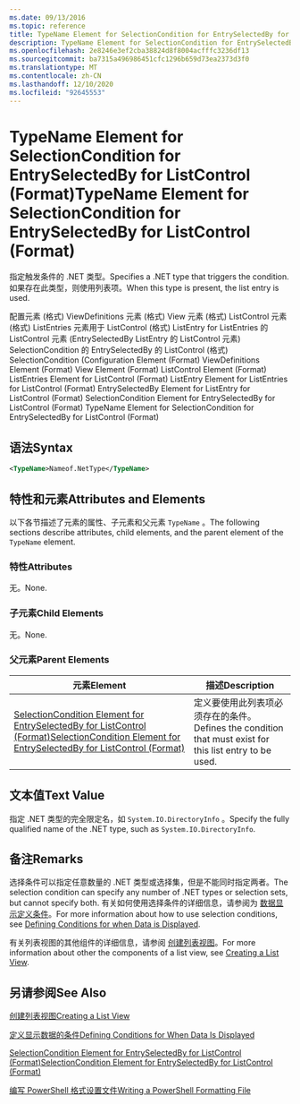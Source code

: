 ```yaml
---
ms.date: 09/13/2016
ms.topic: reference
title: TypeName Element for SelectionCondition for EntrySelectedBy for ListControl (Format)
description: TypeName Element for SelectionCondition for EntrySelectedBy for ListControl (Format)
ms.openlocfilehash: 2e8246e3ef2cba38824d8f8004acfffc3236df13
ms.sourcegitcommit: ba7315a496986451cfc1296b659d73ea2373d3f0
ms.translationtype: MT
ms.contentlocale: zh-CN
ms.lasthandoff: 12/10/2020
ms.locfileid: "92645553"
---
```

# <a name="typename-element-for-selectioncondition-for-entryselectedby-for-listcontrol-format"></a><span data-ttu-id="1941d-103">TypeName Element for SelectionCondition for EntrySelectedBy for ListControl (Format)</span><span class="sxs-lookup"><span data-stu-id="1941d-103">TypeName Element for SelectionCondition for EntrySelectedBy for ListControl (Format)</span></span>

<span data-ttu-id="1941d-104">指定触发条件的 .NET 类型。</span><span class="sxs-lookup"><span data-stu-id="1941d-104">Specifies a .NET type that triggers the condition.</span></span> <span data-ttu-id="1941d-105">如果存在此类型，则使用列表项。</span><span class="sxs-lookup"><span data-stu-id="1941d-105">When this type is present, the list entry is used.</span></span>

<span data-ttu-id="1941d-106">配置元素 (格式) ViewDefinitions 元素 (格式) View 元素 (格式) ListControl 元素 (格式) ListEntries 元素用于 ListControl (格式) ListEntry for ListEntries 的 ListControl 元素 (EntrySelectedBy ListEntry 的 ListControl 元素) SelectionCondition 的 EntrySelectedBy 的 ListControl (格式) SelectionCondition (</span><span class="sxs-lookup"><span data-stu-id="1941d-106">Configuration Element (Format) ViewDefinitions Element (Format) View Element (Format) ListControl Element (Format) ListEntries Element for ListControl (Format) ListEntry Element for ListEntries for ListControl (Format) EntrySelectedBy Element for ListEntry for ListControl (Format) SelectionCondition Element for EntrySelectedBy for ListControl (Format) TypeName Element for SelectionCondition for EntrySelectedBy for ListControl (Format)</span></span>

## <a name="syntax"></a><span data-ttu-id="1941d-107">语法</span><span class="sxs-lookup"><span data-stu-id="1941d-107">Syntax</span></span>

```xml
<TypeName>Nameof.NetType</TypeName>
```

## <a name="attributes-and-elements"></a><span data-ttu-id="1941d-108">特性和元素</span><span class="sxs-lookup"><span data-stu-id="1941d-108">Attributes and Elements</span></span>

<span data-ttu-id="1941d-109">以下各节描述了元素的属性、子元素和父元素 `TypeName` 。</span><span class="sxs-lookup"><span data-stu-id="1941d-109">The following sections describe attributes, child elements, and the parent element of the `TypeName` element.</span></span>

### <a name="attributes"></a><span data-ttu-id="1941d-110">特性</span><span class="sxs-lookup"><span data-stu-id="1941d-110">Attributes</span></span>

<span data-ttu-id="1941d-111">无。</span><span class="sxs-lookup"><span data-stu-id="1941d-111">None.</span></span>

### <a name="child-elements"></a><span data-ttu-id="1941d-112">子元素</span><span class="sxs-lookup"><span data-stu-id="1941d-112">Child Elements</span></span>

<span data-ttu-id="1941d-113">无。</span><span class="sxs-lookup"><span data-stu-id="1941d-113">None.</span></span>

### <a name="parent-elements"></a><span data-ttu-id="1941d-114">父元素</span><span class="sxs-lookup"><span data-stu-id="1941d-114">Parent Elements</span></span>

|<span data-ttu-id="1941d-115">元素</span><span class="sxs-lookup"><span data-stu-id="1941d-115">Element</span></span>|<span data-ttu-id="1941d-116">描述</span><span class="sxs-lookup"><span data-stu-id="1941d-116">Description</span></span>|
|-------------|-----------------|
|[<span data-ttu-id="1941d-117">SelectionCondition Element for EntrySelectedBy for ListControl (Format)</span><span class="sxs-lookup"><span data-stu-id="1941d-117">SelectionCondition Element for EntrySelectedBy for ListControl (Format)</span></span>](./selectioncondition-element-for-entryselectedby-for-listcontrol-format.md)|<span data-ttu-id="1941d-118">定义要使用此列表项必须存在的条件。</span><span class="sxs-lookup"><span data-stu-id="1941d-118">Defines the condition that must exist for this list entry to be used.</span></span>|

## <a name="text-value"></a><span data-ttu-id="1941d-119">文本值</span><span class="sxs-lookup"><span data-stu-id="1941d-119">Text Value</span></span>

<span data-ttu-id="1941d-120">指定 .NET 类型的完全限定名，如 `System.IO.DirectoryInfo` 。</span><span class="sxs-lookup"><span data-stu-id="1941d-120">Specify the fully qualified name of the .NET type, such as `System.IO.DirectoryInfo`.</span></span>

## <a name="remarks"></a><span data-ttu-id="1941d-121">备注</span><span class="sxs-lookup"><span data-stu-id="1941d-121">Remarks</span></span>

<span data-ttu-id="1941d-122">选择条件可以指定任意数量的 .NET 类型或选择集，但是不能同时指定两者。</span><span class="sxs-lookup"><span data-stu-id="1941d-122">The selection condition can specify any number of .NET types or selection sets, but cannot specify both.</span></span> <span data-ttu-id="1941d-123">有关如何使用选择条件的详细信息，请参阅为 [数据显示定义条件](./defining-conditions-for-displaying-data.md)。</span><span class="sxs-lookup"><span data-stu-id="1941d-123">For more information about how to use selection conditions, see [Defining Conditions for when Data is Displayed](./defining-conditions-for-displaying-data.md).</span></span>

<span data-ttu-id="1941d-124">有关列表视图的其他组件的详细信息，请参阅 [创建列表视图](./creating-a-list-view.md)。</span><span class="sxs-lookup"><span data-stu-id="1941d-124">For more information about other the components of a list view, see [Creating a List View](./creating-a-list-view.md).</span></span>

## <a name="see-also"></a><span data-ttu-id="1941d-125">另请参阅</span><span class="sxs-lookup"><span data-stu-id="1941d-125">See Also</span></span>

[<span data-ttu-id="1941d-126">创建列表视图</span><span class="sxs-lookup"><span data-stu-id="1941d-126">Creating a List View</span></span>](./creating-a-list-view.md)

[<span data-ttu-id="1941d-127">定义显示数据的条件</span><span class="sxs-lookup"><span data-stu-id="1941d-127">Defining Conditions for When Data Is Displayed</span></span>](./defining-conditions-for-displaying-data.md)

[<span data-ttu-id="1941d-128">SelectionCondition Element for EntrySelectedBy for ListControl (Format)</span><span class="sxs-lookup"><span data-stu-id="1941d-128">SelectionCondition Element for EntrySelectedBy for ListControl (Format)</span></span>](./selectioncondition-element-for-entryselectedby-for-listcontrol-format.md)

[<span data-ttu-id="1941d-129">编写 PowerShell 格式设置文件</span><span class="sxs-lookup"><span data-stu-id="1941d-129">Writing a PowerShell Formatting File</span></span>](./writing-a-powershell-formatting-file.md)
